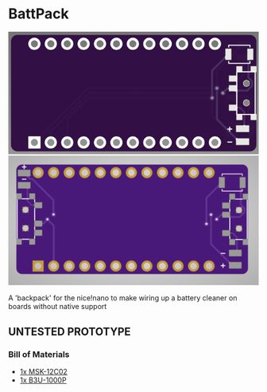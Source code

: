 # BattPack
![render](images/render.png) 
![render-double-ended](images/render-double-ended.png) 

A 'backpack' for the nice!nano to make wiring up a battery cleaner on boards without native support

## UNTESTED PROTOTYPE



### Bill of Materials
- [1x MSK-12C02](https://www.aliexpress.us/item/2251832670227688.html)
- [1x B3U-1000P](https://www.aliexpress.us/item/3256802081426854.html)

